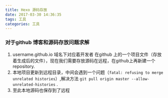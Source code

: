 ```yaml
---
title: Hexo 源码存放
date: 2017-03-30 14:36:35
tags: 工具
categories: 工具
---
```

 ### 对于github 博客和源码存放问题求解

1. username.github.io 域名下对应着开发者 在github 上的一个项目文件（存放着生成后的文件），现在我们需要存放源码在远程，在github上再新建一个repository.
2. 本地项目更新到远程目录，中间会遇到一个问题（`fatal: refusing to merge unrelated histories`）,解决方法 `git pull origin master --allow-unrelated-histories` .
3. 至此本地源码也保存到了远程
